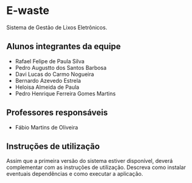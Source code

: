 # E-waste
Sistema de Gestão de Lixos Eletrônicos.

## Alunos integrantes da equipe

* Rafael Felipe de Paula Silva
* Pedro Augustto dos Santos Barbosa
* Davi Lucas do Carmo Nogueira
* Bernardo Azevedo Estrela
* Heloisa Almeida de Paula
* Pedro Henrique Ferreira Gomes Martins

## Professores responsáveis

* Fábio Martins de Oliveira

## Instruções de utilização

Assim que a primeira versão do sistema estiver disponível, deverá complementar com as instruções de utilização. Descreva como instalar eventuais dependências e como executar a aplicação.
